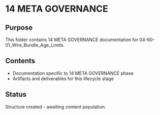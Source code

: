 # 14 META GOVERNANCE

## Purpose
This folder contains 14 META GOVERNANCE documentation for 04-60-01_Wire_Bundle_Age_Limits.

## Contents
- Documentation specific to 14 META GOVERNANCE phase
- Artifacts and deliverables for this lifecycle stage

## Status
Structure created - awaiting content population.
